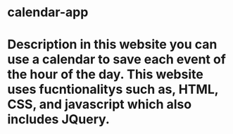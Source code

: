 # calendar-app



# Description in this website you can use a calendar to save each event of the hour of the day. This website uses fucntionalitys such as, HTML, CSS, and javascript which also includes JQuery.


